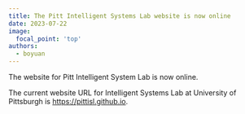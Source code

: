 ```yaml
---
title: The Pitt Intelligent Systems Lab website is now online
date: 2023-07-22
image:
  focal_point: 'top'
authors:
  - boyuan
---
```


The website for Pitt Intelligent System Lab is now online.

<!--more-->

The current website URL for Intelligent Systems Lab at University of Pittsburgh is https://pittisl.github.io.
